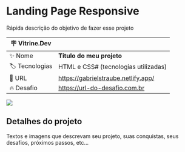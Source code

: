 # Landing Page Responsive

Rápida descrição do objetivo de fazer esse projeto

| :placard: Vitrine.Dev |     |
| -------------  | --- |
| :sparkles: Nome        | **Titulo do meu projeto**
| :label: Tecnologias | HTML e CSS# (tecnologias utilizadas)
| :rocket: URL         | https://gabrielstraube.netlify.app/
| :fire: Desafio     | https://url-do-desafio.com.br

<!-- Inserir imagem com a #vitrinedev ao final do link -->
![](https://imgur.com/gallery/vsSCx6U)

## Detalhes do projeto

Textos e imagens que descrevam seu projeto, suas conquistas, seus desafios, próximos passos, etc...
